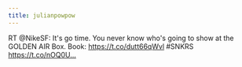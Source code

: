 ```yaml
---
title: julianpowpow
---
```


RT @NikeSF: It's go time. You never know who's going to show at the GOLDEN AIR Box. Book: https://t.co/dutt66qWvl #SNKRS https://t.co/nOQ0U…